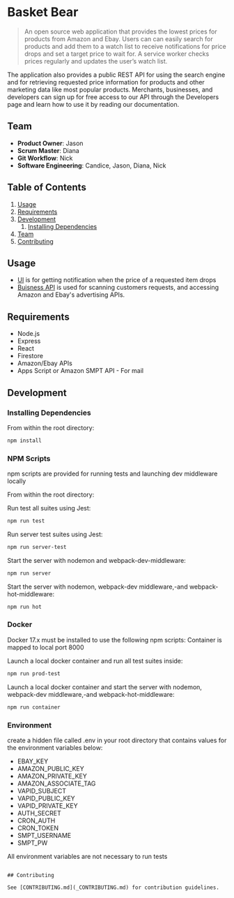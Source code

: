 # Basket Bear

> An open source web application that provides the lowest prices for products from Amazon and Ebay. Users can can easily search for products and add them to a watch list to receive notifications for price drops and set a target price to wait for. A service worker checks prices regularly and updates the user’s watch list.

The application also provides a public REST API for using the search engine and for retrieving requested price information for products and other marketing data like most popular products. Merchants, businesses, and developers can sign up for free access to our API through the Developers page and learn how to use it by reading our documentation.


## Team

  - __Product Owner__: Jason
  - __Scrum Master__: Diana
  - __Git Workflow__: Nick
  - __Software Engineering__: Candice, Jason, Diana, Nick

## Table of Contents

1. [Usage](#Usage)
1. [Requirements](#requirements)
1. [Development](#development)
    1. [Installing Dependencies](#installing-dependencies)
1. [Team](#team)
1. [Contributing](#contributing)

## Usage

- [UI](https://basketbear.com/) is for getting notification when the price of a requested item drops
- [Buisness API](https://basketbear.com/dev) is used for scanning customers requests, and accessing Amazon and Ebay's advertising APIs.

## Requirements

- Node.js
- Express
- React
- Firestore
- Amazon/Ebay APIs
- Apps Script or Amazon SMPT API - For mail


## Development

### Installing Dependencies

From within the root directory:

```sh
npm install
```

### NPM Scripts
npm scripts are provided for running tests and launching dev middleware locally

From within the root directory:

Run test all suites using Jest:
```sh
npm run test
```

Run server test suites using Jest:
```sh
npm run server-test
```

Start the server with nodemon and webpack-dev-middleware:
```sh
npm run server
```

Start the server with nodemon, webpack-dev middleware,-and webpack-hot-middleware:
```sh
npm run hot
```

### Docker
Docker 17.x must be installed to use the following npm scripts:
Container is mapped to local port 8000

Launch a local docker container and run all test suites inside:
```sh
npm run prod-test
```

Launch a local docker container and start the server with nodemon, webpack-dev middleware,-and webpack-hot-middleware:
```sh
npm run container
```

### Environment
create a hidden file called .env in your root directory that contains values for the environment variables below:

- EBAY_KEY
- AMAZON_PUBLIC_KEY
- AMAZON_PRIVATE_KEY
- AMAZON_ASSOCIATE_TAG
- VAPID_SUBJECT
- VAPID_PUBLIC_KEY
- VAPID_PRIVATE_KEY
- AUTH_SECRET
- CRON_AUTH
- CRON_TOKEN
- SMPT_USERNAME
- SMPT_PW

All environment variables are not necessary to run tests


```

## Contributing

See [CONTRIBUTING.md](_CONTRIBUTING.md) for contribution guidelines.
